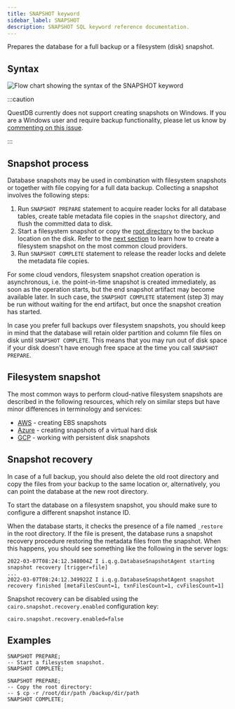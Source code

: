 ```yaml
---
title: SNAPSHOT keyword
sidebar_label: SNAPSHOT
description: SNAPSHOT SQL keyword reference documentation.
---
```


Prepares the database for a full backup or a filesystem (disk) snapshot.

## Syntax

![Flow chart showing the syntax of the SNAPSHOT keyword](/img/docs/diagrams/snapshot.svg)

:::caution

QuestDB currently does not support creating snapshots on Windows.
If you are a Windows user and require backup functionality, please let us know by [commenting on this issue](https://github.com/questdb/questdb/issues/4811).

:::

## Snapshot process

Database snapshots may be used in combination with filesystem snapshots or
together with file copying for a full data backup. Collecting a snapshot
involves the following steps:

1. Run `SNAPSHOT PREPARE` statement to acquire reader locks for all database
   tables, create table metadata file copies in the `snapshot` directory, and
   flush the committed data to disk.
2. Start a filesystem snapshot or copy the
   [root directory](/docs/concept/root-directory-structure/) to the backup
   location on the disk. Refer to the [next section](#filesystem-snapshot) to
   learn how to create a filesystem snapshot on the most common cloud providers.
3. Run `SNAPSHOT COMPLETE` statement to release the reader locks and delete the
   metadata file copies.

For some cloud vendors, filesystem snapshot creation operation is asynchronous,
i.e. the point-in-time snapshot is created immediately, as soon as the operation
starts, but the end snapshot artifact may become available later. In such case,
the `SNAPSHOT COMPLETE` statement (step 3) may be run without waiting for the
end artifact, but once the snapshot creation has started.

In case you prefer full backups over filesystem snapshots, you should keep in
mind that the database will retain older partition and column file files on disk
until `SNAPSHOT COMPLETE`. This means that you may run out of disk space if your
disk doesn't have enough free space at the time you call `SNAPSHOT PREPARE`.

## Filesystem snapshot

The most common ways to perform cloud-native filesystem snapshots are described
in the following resources, which rely on similar steps but have minor
differences in terminology and services:

- [AWS](https://docs.aws.amazon.com/AWSEC2/latest/UserGuide/ebs-creating-snapshot.html) -
  creating EBS snapshots
- [Azure](https://docs.microsoft.com/en-us/azure/virtual-machines/snapshot-copy-managed-disk?tabs=portal) -
  creating snapshots of a virtual hard disk
- [GCP](https://cloud.google.com/compute/docs/disks/create-snapshots) - working
  with persistent disk snapshots

## Snapshot recovery

In case of a full backup, you should also delete the old root directory and copy
the files from your backup to the same location or, alternatively, you can point
the database at the new root directory.

To start the database on a filesystem snapshot, you should make sure to
configure a different snapshot instance ID.

When the database starts, it checks the presence of a file named `_restore` in
the root directory. If the file is present, the database runs a
snapshot recovery procedure restoring the metadata files from the snapshot. When
this happens, you should see something like the following in the server logs:

```
2022-03-07T08:24:12.348004Z I i.q.g.DatabaseSnapshotAgent starting snapshot recovery [trigger=file]
...
2022-03-07T08:24:12.349922Z I i.q.g.DatabaseSnapshotAgent snapshot recovery finished [metaFilesCount=1, txnFilesCount=1, cvFilesCount=1]
```

Snapshot recovery can be disabled using the `cairo.snapshot.recovery.enabled`
configuration key:

```shell title="server.conf"
cairo.snapshot.recovery.enabled=false
```

## Examples

```questdb-sql
SNAPSHOT PREPARE;
-- Start a filesystem snapshot.
SNAPSHOT COMPLETE;
```

```questdb-sql
SNAPSHOT PREPARE;
-- Copy the root directory:
-- $ cp -r /root/dir/path /backup/dir/path
SNAPSHOT COMPLETE;
```
